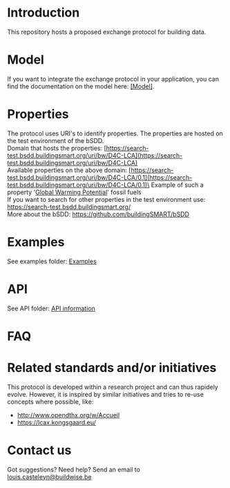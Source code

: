 # Introduction
This repository hosts a proposed exchange protocol for building data. 

# Model
If you want to integrate the exchange protocol in your application, you can find the documentation on the model here: [[Model]](Model/README.md).

# Properties
The protocol uses URI's to identify properties. The properties are hosted on the test environment of the bSDD.\
Domain that hosts the properties: [https://search-test.bsdd.buildingsmart.org/uri/bw/D4C-LCA](https://search-test.bsdd.buildingsmart.org/uri/bw/D4C-LCA) \
Available properties on the above domain: [https://search-test.bsdd.buildingsmart.org/uri/bw/D4C-LCA/0.1](https://search-test.bsdd.buildingsmart.org/uri/bw/D4C-LCA/0.1)\
Example of such a property '[Global Warming Potential](https://search-test.bsdd.buildingsmart.org/uri/bw/D4C-LCA/0.1/prop/gwp-fossil)' fossil fuels \
If you want to search for other properties in the test environment use: https://search-test.bsdd.buildingsmart.org/ \
More about the bSDD: https://github.com/buildingSMART/bSDD

# Examples
See examples folder: [Examples](Examples/README.md)

# API
See API folder: [API information](API/README.md)

# FAQ

# Related standards and/or initiatives
This protocol is developed within a research project and can thus rapidely evolve. However, it is inspired by similar initiatives and tries to re-use concepts where possible, like:
- http://www.opendthx.org/w/Accueil
- https://lcax.kongsgaard.eu/

# Contact us
Got suggestions? Need help? Send an email to louis.casteleyn@buildwise.be


